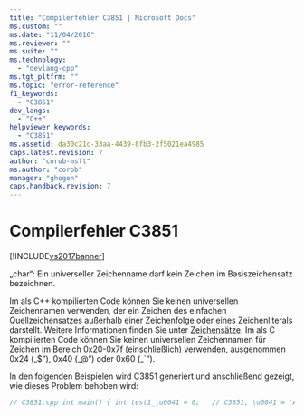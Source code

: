 ```yaml
---
title: "Compilerfehler C3851 | Microsoft Docs"
ms.custom: ""
ms.date: "11/04/2016"
ms.reviewer: ""
ms.suite: ""
ms.technology: 
  - "devlang-cpp"
ms.tgt_pltfrm: ""
ms.topic: "error-reference"
f1_keywords: 
  - "C3851"
dev_langs: 
  - "C++"
helpviewer_keywords: 
  - "C3851"
ms.assetid: da30c21c-33aa-4439-8fb3-2f5021ea4985
caps.latest.revision: 7
author: "corob-msft"
ms.author: "corob"
manager: "ghogen"
caps.handback.revision: 7
---
```

# Compilerfehler C3851
[!INCLUDE[vs2017banner](../../assembler/inline/includes/vs2017banner.md)]

„char“: Ein universeller Zeichenname darf kein Zeichen im Basiszeichensatz bezeichnen.  
  
 Im als C\+\+ kompilierten Code können Sie keinen universellen Zeichennamen verwenden, der ein Zeichen des einfachen Quellzeichensatzes außerhalb einer Zeichenfolge oder eines Zeichenliterals darstellt. Weitere Informationen finden Sie unter [Zeichensätze](../../cpp/character-sets2.md). Im als C kompilierten Code können Sie keinen universellen Zeichennamen für Zeichen im Bereich 0x20\-0x7f \(einschließlich\) verwenden, ausgenommen 0x24 \(„$“\), 0x40 \(„@“\) oder 0x60 \(„\`“\).  
  
 In den folgenden Beispielen wird C3851 generiert und anschließend gezeigt, wie dieses Problem behoben wird:  
  
```cpp  
// C3851.cpp int main() { int test1_\u0041 = 0;   // C3851, \u0041 = 'A' in basic character set int test2_A = 0;        // OK }  
```
